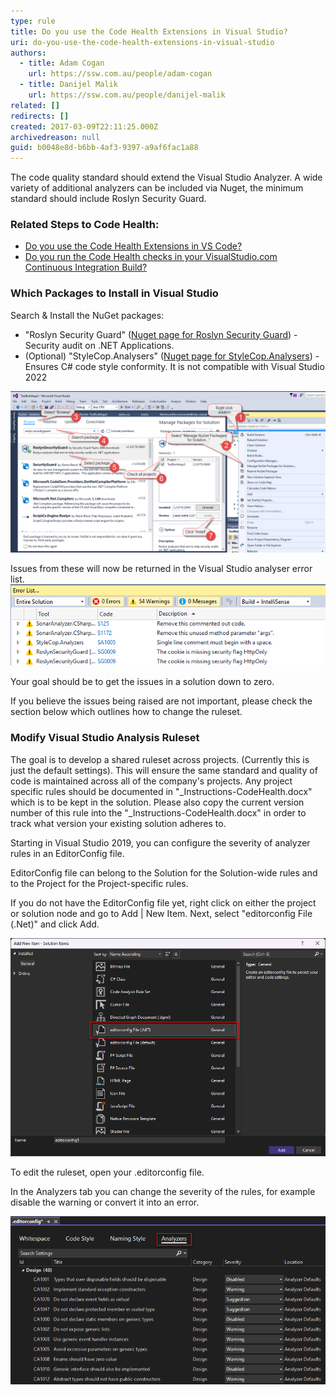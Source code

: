 ```yaml
---
type: rule
title: Do you use the Code Health Extensions in Visual Studio?
uri: do-you-use-the-code-health-extensions-in-visual-studio
authors:
  - title: Adam Cogan
    url: https://ssw.com.au/people/adam-cogan
  - title: Danijel Malik
    url: https://ssw.com.au/people/danijel-malik
related: []
redirects: []
created: 2017-03-09T22:11:25.000Z
archivedreason: null
guid: b0048e8d-b6bb-4af3-9397-a9af6fac1a88
---
```

The code quality standard should extend the Visual Studio Analyzer. A wide variety of additional analyzers can be included via Nuget, the minimum standard should include Roslyn Security Guard.

<!--endintro-->

### Related Steps to Code Health:

* [Do you use the Code Health Extensions in VS Code?](/do-you-use-the-code-health-extensions-in-vs-code)
* [Do you run the Code Health checks in your VisualStudio.com Continuous Integration Build?](/do-you-run-the-code-health-checks-in-your-visualstudio-com-continuous-integration-build)

### Which Packages to Install in Visual Studio

Search & Install the NuGet packages:

* "Roslyn Security Guard" ([Nuget page for Roslyn Security Guard](https://www.nuget.org/packages/RoslynSecurityGuard/)) - Security audit on .NET Applications.
* (Optional) "StyleCop.Analysers" ([Nuget page for StyleCop.Analysers](https://www.nuget.org/packages/StyleCop.Analyzers/1.0.0)) - Ensures C# code style conformity. It is not compatible with Visual Studio 2022

![Figure: Steps to install NuGet Packages](VS-InstallNuGetPackages.png)

Issues from these will now be returned in the Visual Studio analyser error list.
![Figure: New Roslyn Rule issues raised in Visual Studio Analyser](VS-RoslynRules.png)

Your goal should be to get the issues in a solution down to zero.

If you believe the issues being raised are not important, please check the section below which outlines how to change the ruleset.

### Modify Visual Studio Analysis Ruleset

The goal is to develop a shared ruleset across projects. (Currently this is just the default settings). This will ensure the same standard and quality of code is maintained across all of the company's projects.
Any project specific rules should be documented in "_Instructions-CodeHealth.docx" which is to be kept in the solution.
Please also copy the current version number of this rule into the "_Instructions-CodeHealth.docx" in order to track what version your existing solution adheres to.

Starting in Visual Studio 2019, you can configure the severity of analyzer rules in an EditorConfig file.

EditorConfig file can belong to the Solution for the Solution-wide rules and to the Project for the Project-specific rules.

If you do not have the EditorConfig file yet, right click on either the project or solution node and go to Add | New Item. Next, select "editorconfig File (.Net)" and click Add.

![Figure: Add EditorConfig File](add-editor-config.png)

To edit the ruleset, open your .editorconfig file.

In the Analyzers tab you can change the severity of the rules, for example disable the warning or convert it into an error.

![Figure: Configure your Rules in the in the EditorConfig | Analyzers](configure-rules.png)